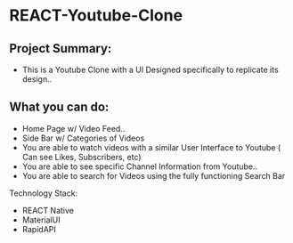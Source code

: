 # REACT-Youtube-Clone

## Project Summary:
- This is a Youtube Clone with a UI Designed specifically to replicate its design..

## What you can do:
- Home Page w/ Video Feed..
- Side Bar w/ Categories of Videos
- You are able to watch videos with a similar User Interface to Youtube ( Can see Likes, Subscribers, etc)
- You are able to see specific Channel Information from Youtube..
- You are able to search for Videos using the fully functioning Search Bar

Technology Stack:
- REACT Native 
- MaterialUI
- RapidAPI
